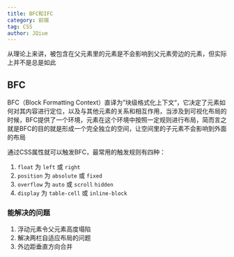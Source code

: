 ```yaml
---
title: BFC和IFC
category: 前端
tag: CSS
author: JQiue
---
```


从理论上来讲，被包含在父元素里的元素是不会影响到父元素旁边的元素，但实际上并不是总是如此

## BFC

BFC（Block Formatting Context）直译为”块级格式化上下文“，它决定了元素如何对其内容进行定位，以及与其他元素的关系和相互作用，当涉及到可视化布局的时候，BFC提供了一个环境，元素在这个环境中按照一定规则进行布局，简而言之就是BFC的目的就是形成一个完全独立的空间，让空间里的子元素不会影响到外面的布局

通过CSS属性就可以触发BFC，最常用的触发规则有四种：

1. `float` 为 `left` 或 `right`
2. `position` 为 `absolute` 或 `fixed`
3. `overflow` 为 `auto` 或 `scroll` `hidden`
4. `display` 为 `table-cell` 或 `inline-block`

### 能解决的问题

1. 浮动元素令父元素高度塌陷
2. 解决两栏自适应布局的问题
3. 外边距垂直方向合并
